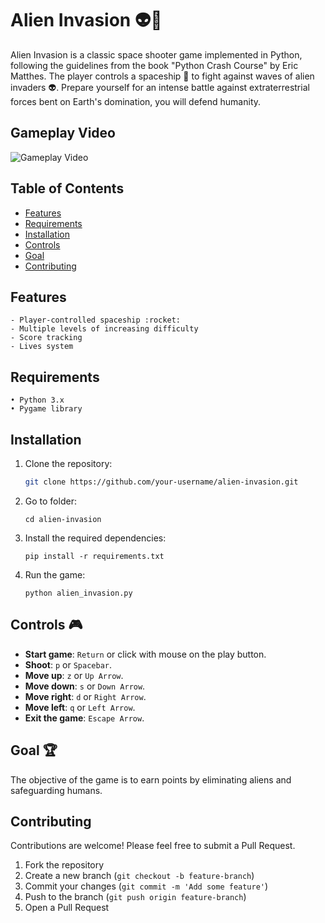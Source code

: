 # Alien Invasion :alien::rocket:

Alien Invasion is a classic space shooter game implemented in Python, following the guidelines from the book "Python Crash Course" by Eric Matthes. The player controls a spaceship :rocket: to fight against waves of alien invaders :alien:.
Prepare yourself for an intense battle against extraterrestrial forces bent on Earth's domination, you will defend humanity.

## Gameplay Video

![Gameplay Video](path-to-your-video)

## Table of Contents

   - [Features](#features)
   - [Requirements](#requirements)
   - [Installation](#installation)
   - [Controls](#controls)
   - [Goal](#goal)
   - [Contributing](#contributing)

## Features

    - Player-controlled spaceship :rocket:
    - Multiple levels of increasing difficulty
    - Score tracking
    - Lives system

## Requirements

    • Python 3.x
    • Pygame library

## Installation

   1. Clone the repository:
         ```bash
         git clone https://github.com/your-username/alien-invasion.git
      
   2. Go to folder:
         ```
         cd alien-invasion
      
   3. Install the required dependencies:
         ```
         pip install -r requirements.txt
      
   4.	Run the game:
         ```
         python alien_invasion.py
         ```

## Controls :video_game:

- **Start game**: `Return` or click with mouse on the play button.
- **Shoot**: `p` or `Spacebar`.
- **Move up**: `z` or `Up Arrow`.
- **Move down**: `s` or `Down Arrow`.
- **Move right**: `d` or `Right Arrow`.
- **Move left**: `q` or `Left Arrow`.
- **Exit the game**: `Escape Arrow`.

## Goal :trophy:

The objective of the game is to earn points by eliminating aliens and safeguarding humans.

## Contributing

Contributions are welcome! Please feel free to submit a Pull Request.

   1. Fork the repository
   2. Create a new branch (`git checkout -b feature-branch`)
   3. Commit your changes (`git commit -m 'Add some feature'`)
   4. Push to the branch (`git push origin feature-branch`)
   5. Open a Pull Request